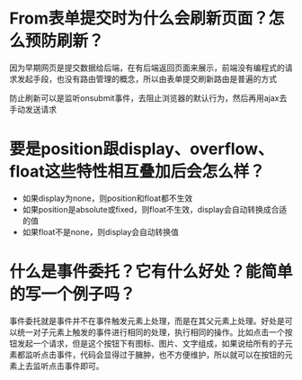 # From表单提交时为什么会刷新页面？怎么预防刷新？

因为早期网页是提交数据给后端，在有后端返回页面来展示，前端没有编程式的请求发起手段，也没有路由管理的概念，所以由表单提交刷新路由是普遍的方式

防止刷新可以是监听onsubmit事件，去阻止浏览器的默认行为，然后再用ajax去手动发送请求

# 要是position跟display、overflow、float这些特性相互叠加后会怎么样？

- 如果display为none，则position和float都不生效
- 如果position是absolute或fixed，则float不生效，display会自动转换成合适的值
- 如果float不是none，则display会自动转换值

# 什么是事件委托？它有什么好处？能简单的写一个例子吗？

事件委托就是事件并不在事件触发元素上处理，而是在其父元素上处理。好处是可以统一对子元素上触发的事件进行相同的处理，执行相同的操作。比如点击一个按钮发起一个请求，但是这个按钮下有图标、图片、文字组成，如果说给所有的子元素都监听点击事件，代码会显得过于臃肿，也不方便维护，所以就可以在按钮的元素上去监听点击事件即可。
